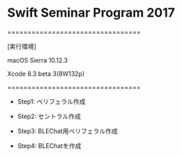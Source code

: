 # Swift Seminar Program 2017

=================================

[実行環境]

macOS Sierra 10.12.3

Xcode 8.3 beta 3(8W132p)

=================================

- Step1: ペリフェラル作成

- Step2: セントラル作成

- Step3: BLEChat用ペリフェラル作成

- Step4: BLEChatを作成